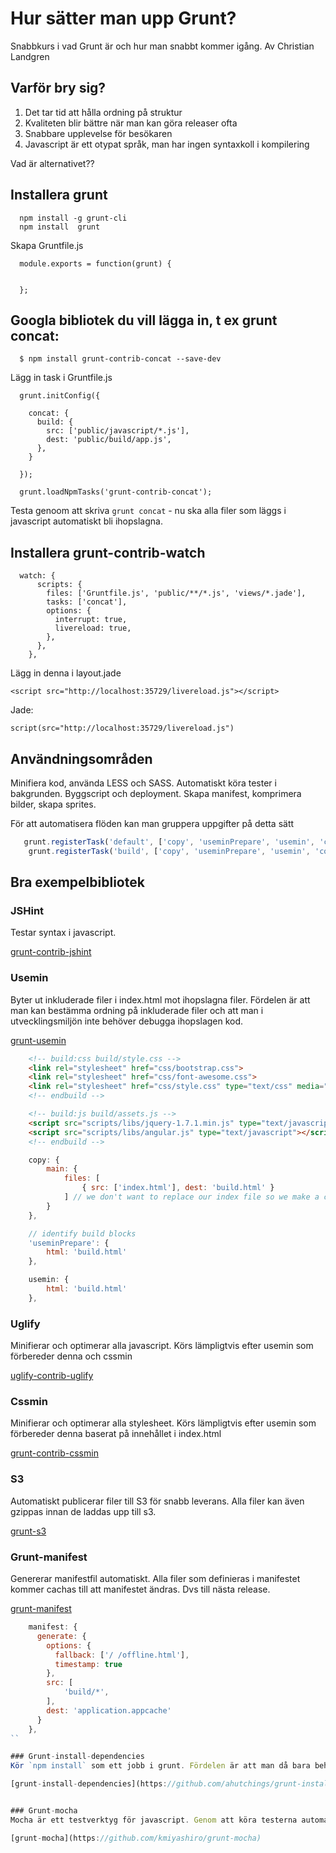 Hur sätter man upp Grunt?
====

Snabbkurs i vad Grunt är och hur man snabbt kommer igång. Av Christian Landgren

## Varför bry sig?
  1. Det tar tid att hålla ordning på struktur
  2. Kvaliteten blir bättre när man kan göra releaser ofta
  3. Snabbare upplevelse för besökaren
  4. Javascript är ett otypat språk, man har ingen syntaxkoll i kompilering

  Vad är alternativet??

## Installera grunt

      npm install -g grunt-cli
      npm install  grunt

Skapa Gruntfile.js

      module.exports = function(grunt) {


      };

## Googla bibliotek du vill lägga in, t ex grunt concat:

      $ npm install grunt-contrib-concat --save-dev

Lägg in task i Gruntfile.js


      grunt.initConfig({

        concat: {
          build: {
            src: ['public/javascript/*.js'],
            dest: 'public/build/app.js',
          },
        }

      });

      grunt.loadNpmTasks('grunt-contrib-concat');

Testa genoom att skriva `grunt concat` - nu ska alla filer som läggs i javascript automatiskt bli ihopslagna.


## Installera grunt-contrib-watch

      watch: {
          scripts: {
            files: ['Gruntfile.js', 'public/**/*.js', 'views/*.jade'],
            tasks: ['concat'],
            options: {
              interrupt: true,
              livereload: true,
            },
          },
        },

Lägg in denna i layout.jade
    
    <script src="http://localhost:35729/livereload.js"></script>

Jade:

    script(src="http://localhost:35729/livereload.js")

## Användningsområden

Minifiera kod, använda LESS och SASS. Automatiskt köra tester i bakgrunden. Byggscript och deployment. Skapa manifest, komprimera bilder, skapa sprites. 

För att automatisera flöden kan man gruppera uppgifter på detta sätt

``` javascript
   grunt.registerTask('default', ['copy', 'useminPrepare', 'usemin', 'concat', 'uglify', 'cssmin', 'jshint', 'mocha', 'regarde']);
    grunt.registerTask('build', ['copy', 'useminPrepare', 'usemin', 'concat', 'uglify', 'cssmin', 's3']);
```

## Bra exempelbibliotek


### JSHint
Testar syntax i javascript.

[grunt-contrib-jshint](https://github.com/gruntjs/grunt-contrib-jshint)


### Usemin
Byter ut inkluderade filer i index.html mot ihopslagna filer. Fördelen är att man kan bestämma ordning på inkluderade filer och att man i utvecklingsmiljön inte behöver debugga ihopslagen kod.

[grunt-usemin](https://github.com/yeoman/grunt-usemin)

``` html
    <!-- build:css build/style.css -->
    <link rel="stylesheet" href="css/bootstrap.css">
    <link rel="stylesheet" href="css/font-awesome.css">
    <link rel="stylesheet" href="css/style.css" type="text/css" media="screen" />
    <!-- endbuild -->
```

``` html
    <!-- build:js build/assets.js -->
    <script src="scripts/libs/jquery-1.7.1.min.js" type="text/javascript" charset="utf-8"></script>
    <script src="scripts/libs/angular.js" type="text/javascript"></script>
    <!-- endbuild -->
```

``` javascript
    copy: {
        main: {
            files: [
                { src: ['index.html'], dest: 'build.html' }
            ] // we don't want to replace our index file so we make a copy of it before minifying it
        }
    },

    // identify build blocks
    'useminPrepare': {
        html: 'build.html'
    },

    usemin: {
        html: 'build.html'
    },
```


### Uglify
Minifierar och optimerar alla javascript. Körs lämpligtvis efter usemin som förbereder denna och cssmin

[uglify-contrib-uglify](https://github.com/gruntjs/grunt-contrib-uglify)


### Cssmin
Minifierar och optimerar alla stylesheet. Körs lämpligtvis efter usemin som förbereder denna baserat på innehållet i index.html

[grunt-contrib-cssmin](https://github.com/gruntjs/grunt-contrib-cssmin)

### S3
Automatiskt publicerar filer till S3 för snabb leverans. Alla filer kan även gzippas innan de laddas upp till s3.

[grunt-s3](https://github.com/pifantastic/grunt-s3)



### Grunt-manifest
Genererar manifestfil automatiskt. Alla filer som definieras i manifestet kommer cachas till att manifestet ändras. Dvs till nästa release.

[grunt-manifest](https://github.com/gunta/grunt-manifest)

``` javascript
    manifest: {
      generate: {
        options: {
          fallback: ['/ /offline.html'],
          timestamp: true
        },
        src: [
            'build/*',
        ],
        dest: 'application.appcache'
      }
    },
``

### Grunt-install-dependencies
Kör `npm install` som ett jobb i grunt. Fördelen är att man då bara behöver uppdatera packages.json när man har nya bibliotek och att `grunt deploy` kan köras själv i deploymentscript. Obs - lite catch22 innan man kört `npm install -g grunt-instal-depencies` på byggservern.

[grunt-install-dependencies](https://github.com/ahutchings/grunt-install-dependencies)


### Grunt-mocha
Mocha är ett testverktyg för javascript. Genom att köra testerna automatiserat i bakgrunden får du reda på när något smäller. Grunt-mocha kan både köra server- och klienttester. 

[grunt-mocha](https://github.com/kmiyashiro/grunt-mocha)
